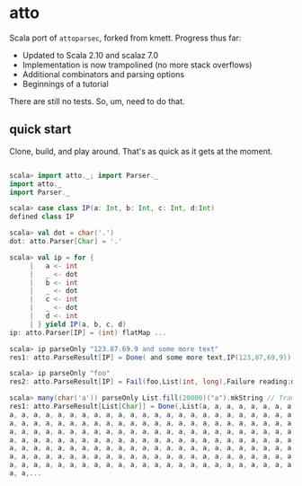 
atto
====

Scala port of `attoparsec`, forked from kmett. Progress thus far:

   * Updated to Scala 2.10 and scalaz 7.0
   * Implementation is now trampolined (no more stack overflows)
   * Additional combinators and parsing options
   * Beginnings of a tutorial

There are still no tests. So, um, need to do that.

quick start
-----------

Clone, build, and play around. That's as quick as it gets at the moment.

```scala

scala> import atto._; import Parser._
import atto._
import Parser._

scala> case class IP(a: Int, b: Int, c: Int, d:Int)
defined class IP

scala> val dot = char('.')
dot: atto.Parser[Char] = '.'

scala> val ip = for { 
     |   a <- int
     |   _ <- dot
     |   b <- int
     |   _ <- dot
     |   c <- int
     |   _ <- dot
     |   d <- int 
     | } yield IP(a, b, c, d)
ip: atto.Parser[IP] = (int) flatMap ...

scala> ip parseOnly "123.87.69.9 and some more text"
res1: atto.ParseResult[IP] = Done( and some more text,IP(123,87,69,9))

scala> ip parseOnly "foo"
res2: atto.ParseResult[IP] = Fail(foo,List(int, long),Failure reading:digit)

scala> many(char('a')) parseOnly List.fill(20000)("a").mkString // Trampolining
res1: atto.ParseResult[List[Char]] = Done(,List(a, a, a, a, a, a, a, a, a, a, a, a, a, a, a, 
a, a, a, a, a, a, a, a, a, a, a, a, a, a, a, a, a, a, a, a, a, a, a, a, a, a, a, a, a, a, a, a, a, 
a, a, a, a, a, a, a, a, a, a, a, a, a, a, a, a, a, a, a, a, a, a, a, a, a, a, a, a, a, a, a, a, a, 
a, a, a, a, a, a, a, a, a, a, a, a, a, a, a, a, a, a, a, a, a, a, a, a, a, a, a, a, a, a, a, a, a, 
a, a, a, a, a, a, a, a, a, a, a, a, a, a, a, a, a, a, a, a, a, a, a, a, a, a, a, a, a, a, a, a, a, 
a, a, a, a, a, a, a, a, a, a, a, a, a, a, a, a, a, a, a, a, a, a, a, a, a, a, a, a, a, a, a, a, a, 
a, a, a, a, a, a, a, a, a, a, a, a, a, a, a, a, a, a, a, a, a, a, a, a, a, a, a, a, a, a, a, a, a, 
a, a, a, a, a, a, a, a, a, a, a, a, a, a, a, a, a, a, a, a, a, a, a, a, a, a, a, a, a, a, a, a, a, 
a, a,...

```

